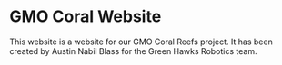 # GMO Coral Website

This website is a website for our GMO Coral Reefs project. It has been created by Austin Nabil Blass for the Green Hawks Robotics team.
